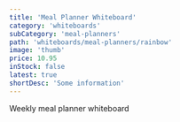```yaml
---
title: 'Meal Planner Whiteboard'
category: 'whiteboards'
subCategory: 'meal-planners'
path: 'whiteboards/meal-planners/rainbow'
image: 'thumb'
price: 10.95
inStock: false
latest: true
shortDesc: 'Some information'
---
```


Weekly meal planner whiteboard
